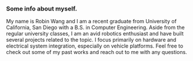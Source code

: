 ### Some info about myself.

My name is Robin Wang and I am a recent graduate from University of California, San Diego with a B.S. in Computer Engineering. Aside from the regular university classes, I am an avid robotics enthusiast and have built several projects related to the topic. I focus primarily on hardware and electrical system integration, especially on vehicle platforms. Feel free to check out some of my past works and reach out to me with any questions.
